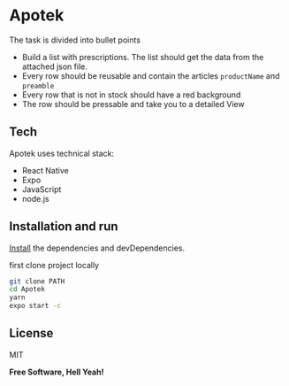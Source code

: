 # Apotek

The task is divided into bullet points
- Build a list with prescriptions. The list should get the data from the attached json file.
- Every row should be reusable and contain the articles `productName` and `preamble`
- Every row that is not in stock should have a red background
- The row should be pressable and take you to a detailed View

## Tech

Apotek uses technical stack:

- React Native
- Expo
- JavaScript
- node.js

## Installation and run


[Install](https://docs.expo.dev/) the dependencies and devDependencies.

first clone project locally
```sh
git clone PATH
cd Apotek
yarn
expo start -c
```


## License

MIT

**Free Software, Hell Yeah!**
